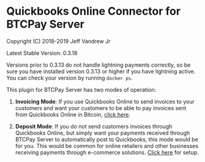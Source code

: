 <h1>Quickbooks Online Connector for BTCPay Server</h1>

Copyright (C) 2018-2019 Jeff Vandrew Jr

Latest Stable Version: 0.3.18

Versions prior to 0.3.13 do not handle lightning payments correctly, so be sure you have installed version 0.3.13 or higher if you have lightning active. You can check your version by running `docker ps`.

This plugin for BTCPay Server has two modes of operation:

1. **Invoicing Mode**: If you use Quickbooks Online to send invoices to your customers and want your customers to be able to pay invoices sent from Quickbooks Online in Bitcoin, [click here](https://github.com/JeffVandrewJr/btcqbo/blob/master/invoice-mode.md).

2. **Deposit Mode**: If you do not send customers invoices through Quickbooks Online, but simply want your payments received through BTCPay Server to automatically post to Quickbooks, this mode would be for you. This would be common for online retailers and other businesses receiving payments through e-commerce solutions. [Click here](https://github.com/JeffVandrewJr/btcqbo/blob/master/deposit-mode.md) for setup.
